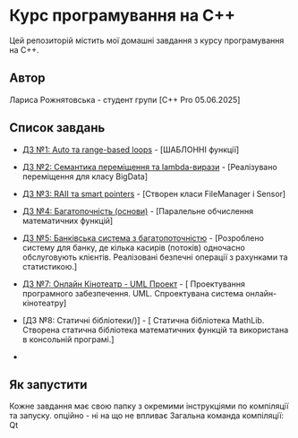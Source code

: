 # Курс програмування на C++

Цей репозиторій містить мої домашні завдання з курсу програмування на C++.

## Автор
Лариса Рожнятовська - студент групи [С++ Pro 05.06.2025]

## Список завдань

- [ДЗ №1: Auto та range-based loops](./homework-01/) - [ШАБЛОННІ функції]
- [ДЗ №2: Семантика переміщення та lambda-вирази](./homework-02/) - [Реалізувано переміщення для класу BigData]
- [ДЗ №3: RAII та smart pointers](./homework-03/) - [Створен класи FileManager і Sensor]
- [ДЗ №4: Багатопочність (основи)](./homework-04/) - [Паралельне обчислення математичних функцій]
- [ДЗ №5: Банківська система з багатопоточністю](./homework-05/) - [Розроблено систему для банку, де кілька касирів (потоків)
  одночасно обслуговують клієнтів. Реалізовані безпечні операції з рахунками та статистикою.]

- [ДЗ №7: Онлайн Кінотеатр - UML Проект](./homework-07_cinema-uml-project/) - [
  Проектування програмного забезпечення. UML. Спроектувана система онлайн-кінотеатру]

- [ДЗ №8: Статичні бібліотеки/)] - [
  Статична бібліотека MathLib. Створена статична бібліотека математичних функцій та
  використана в консольній програмі.]
- 
## Як запустити
Кожне завдання має свою папку з окремими інструкціями по компіляції та запуску.
опційно - ні на що не впливає
Загальна команда компіляції:
Qt